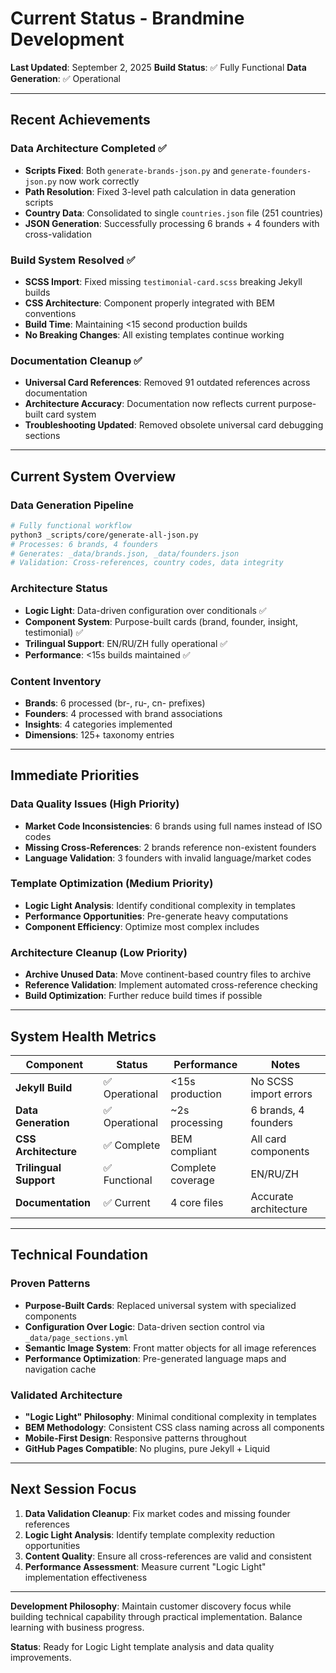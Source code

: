 # Current Status - Brandmine Development

**Last Updated**: September 2, 2025
**Build Status**: ✅ Fully Functional
**Data Generation**: ✅ Operational

---

## Recent Achievements

### Data Architecture Completed ✅
- **Scripts Fixed**: Both `generate-brands-json.py` and `generate-founders-json.py` now work correctly
- **Path Resolution**: Fixed 3-level path calculation in data generation scripts
- **Country Data**: Consolidated to single `countries.json` file (251 countries)
- **JSON Generation**: Successfully processing 6 brands + 4 founders with cross-validation

### Build System Resolved ✅
- **SCSS Import**: Fixed missing `testimonial-card.scss` breaking Jekyll builds
- **CSS Architecture**: Component properly integrated with BEM conventions
- **Build Time**: Maintaining <15 second production builds
- **No Breaking Changes**: All existing templates continue working

### Documentation Cleanup ✅
- **Universal Card References**: Removed 91 outdated references across documentation
- **Architecture Accuracy**: Documentation now reflects current purpose-built card system
- **Troubleshooting Updated**: Removed obsolete universal card debugging sections

---

## Current System Overview

### Data Generation Pipeline
```bash
# Fully functional workflow
python3 _scripts/core/generate-all-json.py
# Processes: 6 brands, 4 founders
# Generates: _data/brands.json, _data/founders.json
# Validation: Cross-references, country codes, data integrity
```

### Architecture Status
- **Logic Light**: Data-driven configuration over conditionals ✅
- **Component System**: Purpose-built cards (brand, founder, insight, testimonial) ✅
- **Trilingual Support**: EN/RU/ZH fully operational ✅
- **Performance**: <15s builds maintained ✅

### Content Inventory
- **Brands**: 6 processed (br-, ru-, cn- prefixes)
- **Founders**: 4 processed with brand associations
- **Insights**: 4 categories implemented
- **Dimensions**: 125+ taxonomy entries

---

## Immediate Priorities

### Data Quality Issues (High Priority)
- **Market Code Inconsistencies**: 6 brands using full names instead of ISO codes
- **Missing Cross-References**: 2 brands reference non-existent founders
- **Language Validation**: 3 founders with invalid language/market codes

### Template Optimization (Medium Priority)
- **Logic Light Analysis**: Identify conditional complexity in templates
- **Performance Opportunities**: Pre-generate heavy computations
- **Component Efficiency**: Optimize most complex includes

### Architecture Cleanup (Low Priority)
- **Archive Unused Data**: Move continent-based country files to archive
- **Reference Validation**: Implement automated cross-reference checking
- **Build Optimization**: Further reduce build times if possible

---

## System Health Metrics

| Component | Status | Performance | Notes |
|-----------|--------|-------------|-------|
| **Jekyll Build** | ✅ Operational | <15s production | No SCSS import errors |
| **Data Generation** | ✅ Operational | ~2s processing | 6 brands, 4 founders |
| **CSS Architecture** | ✅ Complete | BEM compliant | All card components |
| **Trilingual Support** | ✅ Functional | Complete coverage | EN/RU/ZH |
| **Documentation** | ✅ Current | 4 core files | Accurate architecture |

---

## Technical Foundation

### Proven Patterns
- **Purpose-Built Cards**: Replaced universal system with specialized components
- **Configuration Over Logic**: Data-driven section control via `_data/page_sections.yml`
- **Semantic Image System**: Front matter objects for all image references
- **Performance Optimization**: Pre-generated language maps and navigation cache

### Validated Architecture
- **"Logic Light" Philosophy**: Minimal conditional complexity in templates
- **BEM Methodology**: Consistent CSS class naming across all components
- **Mobile-First Design**: Responsive patterns throughout
- **GitHub Pages Compatible**: No plugins, pure Jekyll + Liquid

---

## Next Session Focus

1. **Data Validation Cleanup**: Fix market codes and missing founder references
2. **Logic Light Analysis**: Identify template complexity reduction opportunities
3. **Content Quality**: Ensure all cross-references are valid and consistent
4. **Performance Assessment**: Measure current "Logic Light" implementation effectiveness

---

**Development Philosophy**: Maintain customer discovery focus while building technical capability through practical implementation. Balance learning with business progress.

**Status**: Ready for Logic Light template analysis and data quality improvements.
